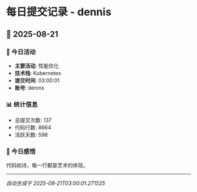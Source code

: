 # 每日提交记录 - dennis

## 📅 2025-08-21

### 🎯 今日活动
- **主要活动**: 性能优化
- **技术栈**: Kubernetes
- **提交时间**: 03:00:01
- **账号**: dennis

### 📊 统计信息
- 总提交次数: 137
- 代码行数: 8664
- 活跃天数: 598

### 💭 今日感悟
代码如诗，每一行都是艺术的体现。

---
*自动生成于 2025-08-21T03:00:01.271525*
